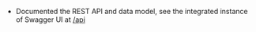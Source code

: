 - Documented the REST API and data model, see the integrated instance of Swagger UI at [/api](https://demo.grocy.info/api)
